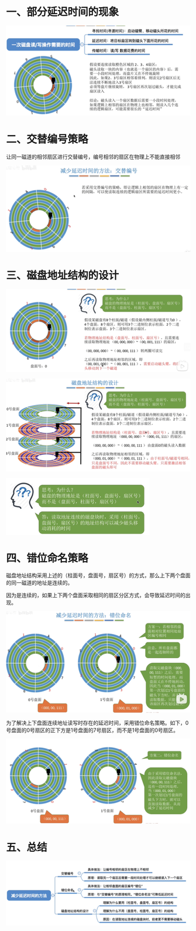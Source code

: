 # 一、部分延迟时间的现象

![image-20231217162100325](37.减少磁盘延迟时间的方法.assets/image-20231217162100325.png)

# 二、交替编号策略

让同一磁道的相邻扇区进行交替编号，编号相邻的扇区在物理上不能直接相邻

![image-20231217162133179](37.减少磁盘延迟时间的方法.assets/image-20231217162133179.png)

# 三、磁盘地址结构的设计

![image-20231217162239457](37.减少磁盘延迟时间的方法.assets/image-20231217162239457.png)

![image-20231217162329855](37.减少磁盘延迟时间的方法.assets/image-20231217162329855.png)

<img src="37.减少磁盘延迟时间的方法.assets/image-20231217162345461.png" alt="image-20231217162345461" style="zoom:50%;" />

# 四、错位命名策略

磁盘地址结构采用上述的（柱面号，盘面号，扇区号）的方式，那么上下两个盘面的同一磁道的地址是连续的。

因为是连续的，如果上下两个盘面采取相同的扇区分区方式，会导致延迟时间的出现。

![image-20231217162705619](37.减少磁盘延迟时间的方法.assets/image-20231217162705619.png)

为了解决上下盘面连续地址读写时存在的延迟时间，采用错位命名策略。如下，0号盘面的0号扇区的正下方是1号盘面的7号扇区，而不是1号盘面的0号扇区。

![image-20231217162930470](37.减少磁盘延迟时间的方法.assets/image-20231217162930470.png)

# 五、总结

![image-20231217162954272](37.减少磁盘延迟时间的方法.assets/image-20231217162954272.png)